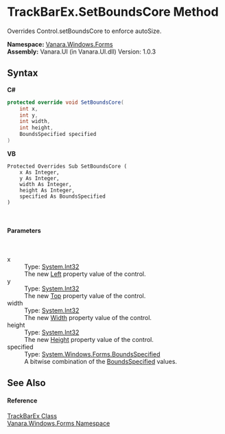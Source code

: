 # TrackBarEx.SetBoundsCore Method 
 

Overrides Control.setBoundsCore to enforce autoSize.

**Namespace:**&nbsp;<a href="c580cf52-4028-70db-28d0-f9b1abc03861">Vanara.Windows.Forms</a><br />**Assembly:**&nbsp;Vanara.UI (in Vanara.UI.dll) Version: 1.0.3

## Syntax

**C#**<br />
``` C#
protected override void SetBoundsCore(
	int x,
	int y,
	int width,
	int height,
	BoundsSpecified specified
)
```

**VB**<br />
``` VB
Protected Overrides Sub SetBoundsCore ( 
	x As Integer,
	y As Integer,
	width As Integer,
	height As Integer,
	specified As BoundsSpecified
)
```

<br />

#### Parameters
&nbsp;<dl><dt>x</dt><dd>Type: <a href="http://msdn2.microsoft.com/en-us/library/td2s409d" target="_blank">System.Int32</a><br />The new <a href="http://msdn2.microsoft.com/en-us/library/0s123c17" target="_blank">Left</a> property value of the control.</dd><dt>y</dt><dd>Type: <a href="http://msdn2.microsoft.com/en-us/library/td2s409d" target="_blank">System.Int32</a><br />The new <a href="http://msdn2.microsoft.com/en-us/library/szscbz0c" target="_blank">Top</a> property value of the control.</dd><dt>width</dt><dd>Type: <a href="http://msdn2.microsoft.com/en-us/library/td2s409d" target="_blank">System.Int32</a><br />The new <a href="http://msdn2.microsoft.com/en-us/library/bk74axfh" target="_blank">Width</a> property value of the control.</dd><dt>height</dt><dd>Type: <a href="http://msdn2.microsoft.com/en-us/library/td2s409d" target="_blank">System.Int32</a><br />The new <a href="http://msdn2.microsoft.com/en-us/library/k9w3e9xh" target="_blank">Height</a> property value of the control.</dd><dt>specified</dt><dd>Type: <a href="http://msdn2.microsoft.com/en-us/library/cdck12k0" target="_blank">System.Windows.Forms.BoundsSpecified</a><br />A bitwise combination of the <a href="http://msdn2.microsoft.com/en-us/library/cdck12k0" target="_blank">BoundsSpecified</a> values.</dd></dl>

## See Also


#### Reference
<a href="13f0013e-1c7e-6cb9-8787-d9ab3a2640ed">TrackBarEx Class</a><br /><a href="c580cf52-4028-70db-28d0-f9b1abc03861">Vanara.Windows.Forms Namespace</a><br />